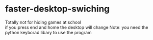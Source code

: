 # faster-desktop-swiching
Totally not for hiding games at school                          
if you press end and home the desktop will change
Note: you need the python keyborad libary to use the program
